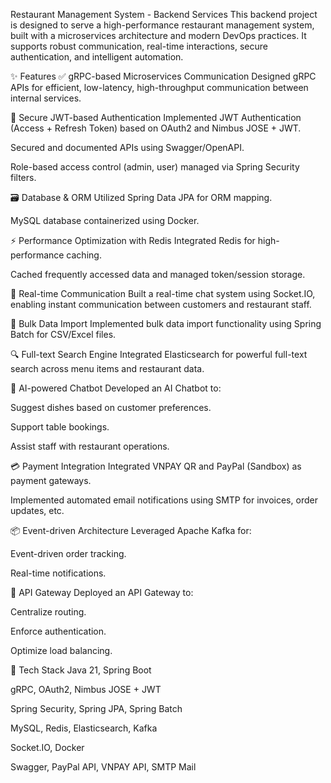 Restaurant Management System - Backend Services
This backend project is designed to serve a high-performance restaurant management system, built with a microservices architecture and modern DevOps practices. It supports robust communication, real-time interactions, secure authentication, and intelligent automation.

✨ Features
✅ gRPC-based Microservices Communication
Designed gRPC APIs for efficient, low-latency, high-throughput communication between internal services.

🔐 Secure JWT-based Authentication
Implemented JWT Authentication (Access + Refresh Token) based on OAuth2 and Nimbus JOSE + JWT.

Secured and documented APIs using Swagger/OpenAPI.

Role-based access control (admin, user) managed via Spring Security filters.

🗃️ Database & ORM
Utilized Spring Data JPA for ORM mapping.

MySQL database containerized using Docker.

⚡ Performance Optimization with Redis
Integrated Redis for high-performance caching.

Cached frequently accessed data and managed token/session storage.

💬 Real-time Communication
Built a real-time chat system using Socket.IO, enabling instant communication between customers and restaurant staff.

📁 Bulk Data Import
Implemented bulk data import functionality using Spring Batch for CSV/Excel files.

🔍 Full-text Search Engine
Integrated Elasticsearch for powerful full-text search across menu items and restaurant data.

🤖 AI-powered Chatbot
Developed an AI Chatbot to:

Suggest dishes based on customer preferences.

Support table bookings.

Assist staff with restaurant operations.

💳 Payment Integration
Integrated VNPAY QR and PayPal (Sandbox) as payment gateways.

Implemented automated email notifications using SMTP for invoices, order updates, etc.

📦 Event-driven Architecture
Leveraged Apache Kafka for:

Event-driven order tracking.

Real-time notifications.

🚪 API Gateway
Deployed an API Gateway to:

Centralize routing.

Enforce authentication.

Optimize load balancing.

🚀 Tech Stack
Java 21, Spring Boot

gRPC, OAuth2, Nimbus JOSE + JWT

Spring Security, Spring JPA, Spring Batch

MySQL, Redis, Elasticsearch, Kafka

Socket.IO, Docker

Swagger, PayPal API, VNPAY API, SMTP Mail


